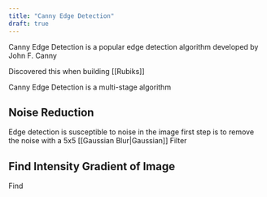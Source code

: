 ```yaml
---
title: "Canny Edge Detection"
draft: true
---
```


Canny Edge Detection is a popular edge detection algorithm developed by John F. Canny

Discovered this when building [[Rubiks]]

Canny Edge Detection is a multi-stage algorithm

## Noise Reduction

Edge detection is susceptible to noise in the image first step is to remove the noise with a 5x5 [[Gaussian Blur|Gaussian]] Filter 

## Find Intensity Gradient of Image

Find 